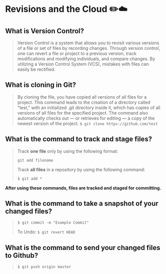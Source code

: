 # Revisions and the Cloud ✏️☁️

## What is Version Control?
> Version Control is a system that allows you to revisit various versions of a file or set of files by recording changes. Through version control, one can revert a file or project to a previous version, track modifications and modifying individuals, and compare changes. By utilizing a Version Control System (VCS), mistakes with files can easily be rectified.

## What is cloning in Git?
> By cloning the file, you have copied all versions of all files for a project. This command leads to the creation of a directory called “test,” with an initialized .git directory inside it, which has copies of all versions of all files for the specified project. The command also automatically checks out — or retrieves for editing — a copy of the newest version of the project.
> ``$ git clone https://github.com/test``

## What is the command to track and stage files?
> Track **one file** only by using the following format:
>
> ``git add filename``
>
> Track **all files** in a repository by using the following command:
>
> ``$ git add *``

**After using these commands, files are tracked and staged for committing.**

## What is the command to take a snapshot of your changed files?
> ``$ git commit -m "Example Commit"``
> 
> To Undo:
> ``$ git revert HEAD``

## What is the command to send your changed files to Github?
> ``$ git push origin master``
